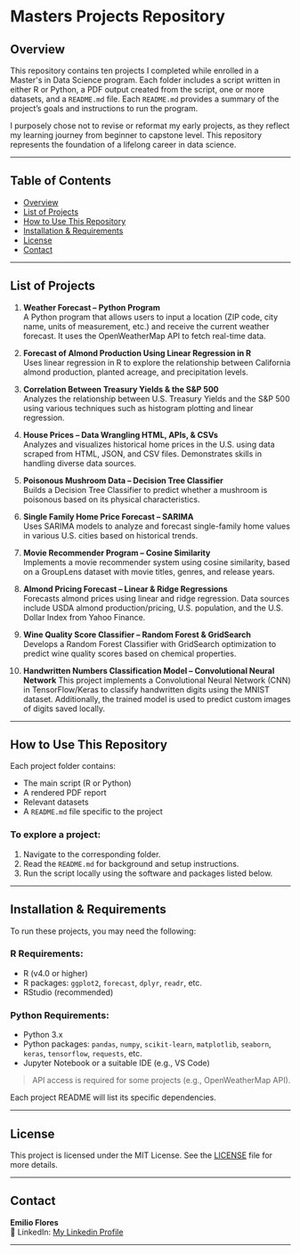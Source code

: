 # Masters Projects Repository

## Overview  
This repository contains ten projects I completed while enrolled in a Master's in Data Science program. Each folder includes a script written in either R or Python, a PDF output created from the script, one or more datasets, and a `README.md` file. Each `README.md` provides a summary of the project’s goals and instructions to run the program.

I purposely chose not to revise or reformat my early projects, as they reflect my learning journey from beginner to capstone level. This repository represents the foundation of a lifelong career in data science.

---

## Table of Contents  
- [Overview](#overview)  
- [List of Projects](#list-of-projects)  
- [How to Use This Repository](#how-to-use-this-repository)  
- [Installation & Requirements](#installation--requirements)  
- [License](#license)  
- [Contact](#contact)  

---

## List of Projects  

1. **Weather Forecast – Python Program**  
   A Python program that allows users to input a location (ZIP code, city name, units of measurement, etc.) and receive the current weather forecast. It uses the OpenWeatherMap API to fetch real-time data.

2. **Forecast of Almond Production Using Linear Regression in R**  
   Uses linear regression in R to explore the relationship between California almond production, planted acreage, and precipitation levels.

3. **Correlation Between Treasury Yields & the S&P 500**  
   Analyzes the relationship between U.S. Treasury Yields and the S&P 500 using various techniques such as histogram plotting and linear regression.

4. **House Prices – Data Wrangling HTML, APIs, & CSVs**  
   Analyzes and visualizes historical home prices in the U.S. using data scraped from HTML, JSON, and CSV files. Demonstrates skills in handling diverse data sources.

5. **Poisonous Mushroom Data – Decision Tree Classifier**  
   Builds a Decision Tree Classifier to predict whether a mushroom is poisonous based on its physical characteristics.

6. **Single Family Home Price Forecast – SARIMA**  
   Uses SARIMA models to analyze and forecast single-family home values in various U.S. cities based on historical trends.

7. **Movie Recommender Program – Cosine Similarity**  
   Implements a movie recommender system using cosine similarity, based on a GroupLens dataset with movie titles, genres, and release years.

8. **Almond Pricing Forecast – Linear & Ridge Regressions**  
   Forecasts almond prices using linear and ridge regression. Data sources include USDA almond production/pricing, U.S. population, and the U.S. Dollar Index from Yahoo Finance.

9. **Wine Quality Score Classifier – Random Forest & GridSearch**  
   Develops a Random Forest Classifier with GridSearch optimization to predict wine quality scores based on chemical properties.

10. **Handwritten Numbers Classification Model – Convolutional Neural Network**
   This project implements a Convolutional Neural Network (CNN) in TensorFlow/Keras to classify handwritten digits using the MNIST dataset. Additionally, the trained model is used to predict custom images of digits saved locally.

---

## How to Use This Repository  

Each project folder contains:
- The main script (R or Python)
- A rendered PDF report
- Relevant datasets
- A `README.md` file specific to the project

### To explore a project:
1. Navigate to the corresponding folder.
2. Read the `README.md` for background and setup instructions.
3. Run the script locally using the software and packages listed below.

---

## Installation & Requirements  

To run these projects, you may need the following:

### R Requirements:
- R (v4.0 or higher)
- R packages: `ggplot2`, `forecast`, `dplyr`, `readr`, etc.
- RStudio (recommended)

### Python Requirements:
- Python 3.x
- Python packages: `pandas`, `numpy`, `scikit-learn`, `matplotlib`, `seaborn`, `keras`, `tensorflow`, `requests`, etc.
- Jupyter Notebook or a suitable IDE (e.g., VS Code)

> API access is required for some projects (e.g., OpenWeatherMap API).

Each project README will list its specific dependencies.

---

## License  

This project is licensed under the MIT License. See the [LICENSE](LICENSE) file for more details.

---

## Contact  

**Emilio Flores**   
🔗 LinkedIn: [My Linkedin Profile](https://www.linkedin.com/in/emilio-flores-a211ab142/)

---
